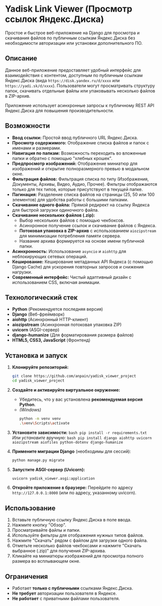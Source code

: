 # Yadisk Link Viewer (Просмотр ссылок Яндекс.Диска)

Простое и быстрое веб-приложение на Django для просмотра и скачивания файлов по публичным ссылкам Яндекс.Диска без необходимости авторизации или установки дополнительного ПО.

## Описание

Данное веб-приложение предоставляет удобный интерфейс для взаимодействия с контентом, доступным по публичным ссылкам Яндекс.Диска (вида `https://disk.yandex.ru/d/xxxx` или `https://yadi.sk/d/xxxx`). Пользователи могут просматривать структуру папок, скачивать отдельные файлы или упаковывать несколько файлов в ZIP-архив.

Приложение использует асинхронные запросы к публичному REST API Яндекс.Диска для повышения производительности.

## Возможности

*   **Ввод ссылки:** Простой ввод публичного URL Яндекс.Диска.
*   **Просмотр содержимого:** Отображение списка файлов и папок с именами и размерами.
*   **Навигация по папкам:** Возможность переходить во вложенные папки и обратно с помощью "хлебных крошек".
*   **Предпросмотр изображений:** Отображение миниатюр для изображений и открытие полноразмерного превью в модальном окне.
*   **Фильтрация файлов:** Фильтрация списка по типу (Изображения, Документы, Архивы, Видео, Аудио, Прочее). Фильтры отображаются только для тех типов, которые присутствуют в текущей папке.
*   **Пагинация:** Разделение списка файлов на страницы (25, 50 или 100 элементов) для удобства работы с большими папками.
*   **Скачивание одного файла:** Прямой редирект на ссылку Яндекса для быстрой загрузки одиночного файла.
*   **Скачивание нескольких файлов (.zip):**
    *   Выбор нескольких файлов с помощью чекбоксов.
    *   Асинхронное получение ссылок и скачивание файлов с Яндекса.
    *   **Потоковая упаковка в ZIP-архив** с использованием `aiozipstream` для минимизации потребления памяти сервера.
    *   Название архива формируется на основе имени публичной папки.
*   **Асинхронность:** Использование `asyncio` и `aiohttp` для неблокирующих сетевых операций.
*   **Кеширование:** Кеширование метаданных API Яндекса (с помощью Django Cache) для ускорения повторных запросов и снижения нагрузки.
*   **Современный интерфейс:** Чистый адаптивный дизайн с использованием CSS, включая анимации.

## Технологический стек

*   **Python** (Рекомендуется последняя версия)
*   **Django** (Веб-фреймворк)
*   **aiohttp** (Асинхронный HTTP-клиент)
*   **aiozipstream** (Асинхронная потоковая упаковка ZIP)
*   **uvicorn** (ASGI-сервер)
*   **django-humanize** (Для форматирования размера файлов)
*   **HTML5, CSS3, JavaScript** (Фронтенд)

## Установка и запуск

1.  **Клонируйте репозиторий:**
    ```bash
    git clone https://github.com/anpain/yadisk_viewer_project
    cd yadisk_viewer_project
    ```

2.  **Создайте и активируйте виртуальное окружение:**
    *   Убедитесь, что у вас установлена **рекомендуемая версия Python**.
    *   *(Windows)*
        ```bash
        python -m venv venv
        .\venv\Scripts\activate
        ```

3.  **Установите зависимости:**
        ```bash
        pip install -r requirements.txt
        ```
        *Или установите вручную:*
        ```bash
        pip install django aiohttp uvicorn aiozipstream aiofiles python-dotenv django-humanize
        ```

4.  **Примените миграции Django** (необходимы для сессий):
    ```bash
    python manage.py migrate
    ```

5.  **Запустите ASGI-сервер (Uvicorn):**
    ```bash
    uvicorn yadisk_viewer.asgi:application
    ```

6.  **Откройте приложение в браузере:**
    Перейдите по адресу `http://127.0.0.1:8000` (или по адресу, указанному uvicorn).

## Использование

1.  Вставьте публичную ссылку Яндекс.Диска в поле ввода.
2.  Нажмите кнопку "Обзор".
3.  Просматривайте файлы и папки.
4.  Используйте фильтры для отображения нужных типов файлов.
5.  Нажмите "Скачать" рядом с файлом для загрузки одного файла.
6.  Отметьте несколько файлов чекбоксами и нажмите "Скачать выбранное (.zip)" для получения ZIP-архива.
7.  Кликайте на миниатюры изображений для просмотра полного размера во всплывающем окне.

## Ограничения

*   Работает **только с публичными** ссылками Яндекс.Диска.
*   **Не требует** авторизации пользователя в Яндексе.
*   **Не работает** с приватными файлами пользователя.

